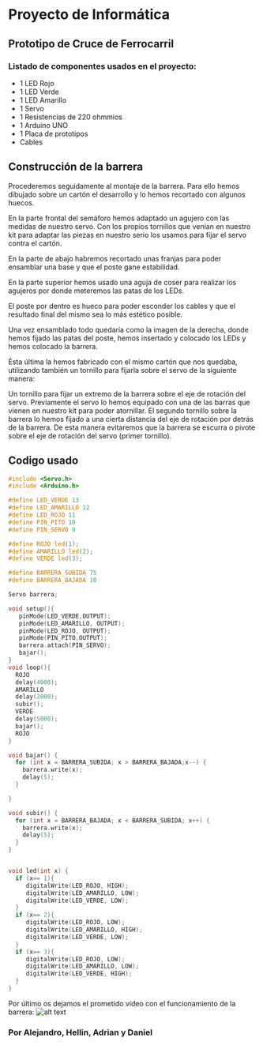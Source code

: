 # Proyecto de Informática
## Prototipo de Cruce de Ferrocarril

### Listado de componentes usados en el proyecto:
- 1 LED Rojo
- 1 LED Verde
- 1 LED Amarillo
- 1 Servo
- 1 Resistencias de 220 ohmmios
- 1 Arduino UNO
- 1 Placa de prototipos
- Cables

## Construcción de la barrera
Procederemos seguidamente al montaje de la barrera. Para ello hemos dibujado sobre un cartón el desarrollo y lo hemos recortado con algunos huecos.


En la parte frontal del semáforo hemos adaptado un agujero con las medidas de nuestro servo. Con los propios tornillos que venían en nuestro kit para adaptar las piezas en nuestro serio los usamos para fijar el servo contra el cartón.

En la parte de abajo habremos recortado unas franjas para poder ensamblar una base y que el poste gane estabilidad.

En la parte superior hemos usado una aguja de coser para realizar los agujeros por donde meteremos las patas de los LEDs.

El poste por dentro es hueco para poder esconder los cables y que el resultado final del mismo sea lo más estético posible.


Una vez ensamblado todo quedaría como la imagen de la derecha, donde hemos fijado las patas del poste, hemos insertado y colocado los LEDs y hemos colocado la barrera.

Ésta última la hemos fabricado con el mismo cartón que nos quedaba, utilizando también un tornillo para fijarla sobre el servo de la siguiente manera:

Un tornillo para fijar un extremo de la barrera sobre el eje de rotación del servo. Previamente el servo lo hemos equipado con una de las barras que vienen en nuestro kit para poder atornillar. El segundo tornillo sobre la barrera lo hemos fijado a una cierta distancia del eje de rotación por detrás de la barrera. De esta manera evitaremos que la barrera se escurra o pivote sobre el eje de rotación del servo (primer tornillo).


## Codigo usado
```c
#include <Servo.h>
#include <Arduino.h>

#define LED_VERDE 13
#define LED_AMARILLO 12
#define LED_ROJO 11
#define PIN_PITO 10
#define PIN_SERVO 9

#define ROJO led(1);
#define AMARILLO led(2);
#define VERDE led(3);

#define BARRERA_SUBIDA 75
#define BARRERA_BAJADA 10

Servo barrera;

void setup(){
   pinMode(LED_VERDE,OUTPUT);
   pinMode(LED_AMARILLO, OUTPUT);
   pinMode(LED_ROJO, OUTPUT);
   pinMode(PIN_PITO,OUTPUT);
   barrera.attach(PIN_SERVO);
   bajar();
}
void loop(){
  ROJO
  delay(4000);
  AMARILLO
  delay(2000);
  subir();
  VERDE
  delay(5000);
  bajar();
  ROJO
}

void bajar() {
  for (int x = BARRERA_SUBIDA; x > BARRERA_BAJADA;x--) {
    barrera.write(x);
    delay(5);
  }

}

void subir() {
  for (int x = BARRERA_BAJADA; x < BARRERA_SUBIDA; x++) {
    barrera.write(x);
    delay(5);
  }
}


void led(int x) {
  if (x== 1){
     digitalWrite(LED_ROJO, HIGH);
     digitalWrite(LED_AMARILLO, LOW);
     digitalWrite(LED_VERDE, LOW);
  }
  if (x== 2){
     digitalWrite(LED_ROJO, LOW);
     digitalWrite(LED_AMARILLO, HIGH);
     digitalWrite(LED_VERDE, LOW);
  }
  if (x== 3){
     digitalWrite(LED_ROJO, LOW);
     digitalWrite(LED_AMARILLO, LOW);
     digitalWrite(LED_VERDE, HIGH);
  }
}

```
Por último os dejamos el prometido vídeo con el funcionamiento de la barrera:
![alt text](http://2.bp.blogspot.com/-guCqR4duKKw/UwCep_MX57I/AAAAAAAAAIc/DAgdaZCxtcs/s1600/DSC00238.JPG "Logo Title Text 1")


### Por Alejandro, Hellin, Adrian y Daniel
